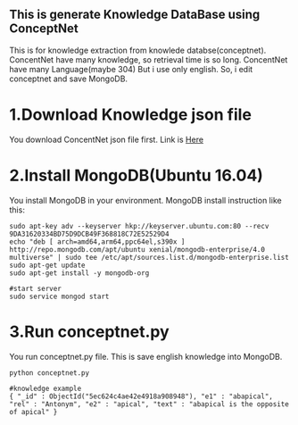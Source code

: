 ## This is generate Knowledge DataBase using ConceptNet

This is for knowledge extraction from knowlede databse(conceptnet).
ConcentNet have many knowledge, so retrieval time is so long.
ConcentNet have many Language(maybe 304) But i use only english.
So, i edit conceptnet and save MongoDB.

# 1.Download Knowledge json file
You download ConcentNet json file first. Link is [Here](https://github.com/commonsense/conceptnet5/wiki/Downloads)

# 2.Install MongoDB(Ubuntu 16.04)
You install MongoDB in your environment.
MongoDB install instruction like this:
```
sudo apt-key adv --keyserver hkp://keyserver.ubuntu.com:80 --recv 9DA31620334BD75D9DCB49F368818C72E52529D4
echo "deb [ arch=amd64,arm64,ppc64el,s390x ] http://repo.mongodb.com/apt/ubuntu xenial/mongodb-enterprise/4.0 multiverse" | sudo tee /etc/apt/sources.list.d/mongodb-enterprise.list
sudo apt-get update
sudo apt-get install -y mongodb-org

#start server
sudo service mongod start
```

# 3.Run conceptnet.py
You run conceptnet.py file. This is save english knowledge into MongoDB.
```
python conceptnet.py

#knowledge example
{ "_id" : ObjectId("5ec624c4ae42e4918a908948"), "e1" : "abapical", "rel" : "Antonym", "e2" : "apical", "text" : "abapical is the opposite of apical" }
```